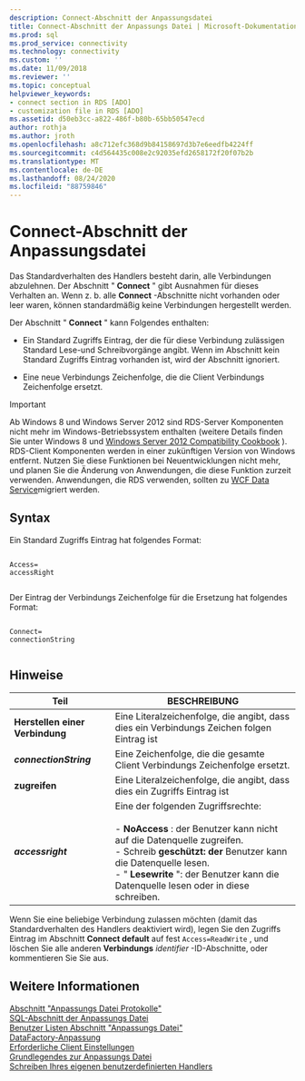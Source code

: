 ```yaml
---
description: Connect-Abschnitt der Anpassungsdatei
title: Connect-Abschnitt der Anpassungs Datei | Microsoft-Dokumentation
ms.prod: sql
ms.prod_service: connectivity
ms.technology: connectivity
ms.custom: ''
ms.date: 11/09/2018
ms.reviewer: ''
ms.topic: conceptual
helpviewer_keywords:
- connect section in RDS [ADO]
- customization file in RDS [ADO]
ms.assetid: d50eb3cc-a822-486f-b80b-65bb50547ecd
author: rothja
ms.author: jroth
ms.openlocfilehash: a8c712efc368d9b84158697d3b7e6eedfb4224ff
ms.sourcegitcommit: c4d564435c008e2c92035efd2658172f20f07b2b
ms.translationtype: MT
ms.contentlocale: de-DE
ms.lasthandoff: 08/24/2020
ms.locfileid: "88759846"
---
```

# <a name="customization-file-connect-section"></a>Connect-Abschnitt der Anpassungsdatei
Das Standardverhalten des Handlers besteht darin, alle Verbindungen abzulehnen. Der Abschnitt " **Connect** " gibt Ausnahmen für dieses Verhalten an. Wenn z. b. alle **Connect** -Abschnitte nicht vorhanden oder leer waren, können standardmäßig keine Verbindungen hergestellt werden.  
  
 Der Abschnitt " **Connect** " kann Folgendes enthalten:  
  
-   Ein Standard Zugriffs Eintrag, der die für diese Verbindung zulässigen Standard Lese-und Schreibvorgänge angibt. Wenn im Abschnitt kein Standard Zugriffs Eintrag vorhanden ist, wird der Abschnitt ignoriert.  
  
-   Eine neue Verbindungs Zeichenfolge, die die Client Verbindungs Zeichenfolge ersetzt.  
  
> [!IMPORTANT]
>  Ab Windows 8 und Windows Server 2012 sind RDS-Server Komponenten nicht mehr im Windows-Betriebssystem enthalten (weitere Details finden Sie unter Windows 8 und [Windows Server 2012 Compatibility Cookbook](https://www.microsoft.com/download/details.aspx?id=27416) ). RDS-Client Komponenten werden in einer zukünftigen Version von Windows entfernt. Nutzen Sie diese Funktionen bei Neuentwicklungen nicht mehr, und planen Sie die Änderung von Anwendungen, die diese Funktion zurzeit verwenden. Anwendungen, die RDS verwenden, sollten zu [WCF Data Service](https://go.microsoft.com/fwlink/?LinkId=199565)migriert werden.  
  
## <a name="syntax"></a>Syntax  
 Ein Standard Zugriffs Eintrag hat folgendes Format:  
  
```console
  
Access=  
accessRight  
  
```  
  
 Der Eintrag der Verbindungs Zeichenfolge für die Ersetzung hat folgendes Format:  
  
```console
  
Connect=  
connectionString  
  
```  
  
## <a name="remarks"></a>Hinweise  
  
|Teil|BESCHREIBUNG|  
|----------|-----------------|  
|**Herstellen einer Verbindung**|Eine Literalzeichenfolge, die angibt, dass dies ein Verbindungs Zeichen folgen Eintrag ist|  
|**_connectionString_**|Eine Zeichenfolge, die die gesamte Client Verbindungs Zeichenfolge ersetzt.|  
|**zugreifen**|Eine Literalzeichenfolge, die angibt, dass dies ein Zugriffs Eintrag ist|  
|**_accessright_**|Eine der folgenden Zugriffsrechte:<br /><br /> -   **NoAccess** : der Benutzer kann nicht auf die Datenquelle zugreifen.<br />-   Schreib **geschützt: der** Benutzer kann die Datenquelle lesen.<br />-   " **Lesewrite** ": der Benutzer kann die Datenquelle lesen oder in diese schreiben.|  
  
 Wenn Sie eine beliebige Verbindung zulassen möchten (damit das Standardverhalten des Handlers deaktiviert wird), legen Sie den Zugriffs Eintrag im Abschnitt **Connect default** auf fest `Access=ReadWrite` , und löschen Sie alle anderen **Verbindungs** _identifier_ -ID-Abschnitte, oder kommentieren Sie Sie aus.  
  
## <a name="see-also"></a>Weitere Informationen  
 [Abschnitt "Anpassungs Datei Protokolle"](./customization-file-logs-section.md)   
 [SQL-Abschnitt der Anpassungs Datei](./customization-file-sql-section.md)   
 [Benutzer Listen Abschnitt "Anpassungs Datei"](./customization-file-userlist-section.md)   
 [DataFactory-Anpassung](./datafactory-customization.md)   
 [Erforderliche Client Einstellungen](./required-client-settings.md)   
 [Grundlegendes zur Anpassungs Datei](./understanding-the-customization-file.md)   
 [Schreiben Ihres eigenen benutzerdefinierten Handlers](./writing-your-own-customized-handler.md)